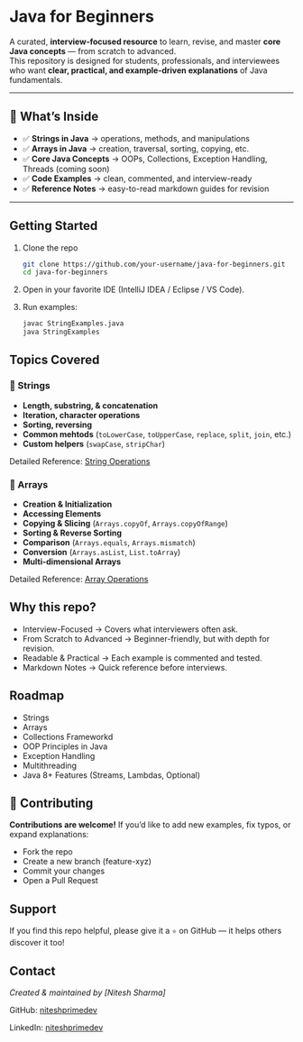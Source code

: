 # Java for Beginners

A curated, **interview-focused resource** to learn, revise, and master **core Java concepts** — from scratch to advanced.  
This repository is designed for students, professionals, and interviewees who want **clear, practical, and example-driven explanations** of Java fundamentals.

---

## 📌 What’s Inside

- ✅ **Strings in Java** → operations, methods, and manipulations
- ✅ **Arrays in Java** → creation, traversal, sorting, copying, etc.
- ✅ **Core Java Concepts** → OOPs, Collections, Exception Handling, Threads (coming soon)
- ✅ **Code Examples** → clean, commented, and interview-ready
- ✅ **Reference Notes** → easy-to-read markdown guides for revision

---

## Getting Started

1. Clone the repo

   ```bash
   git clone https://github.com/your-username/java-for-beginners.git
   cd java-for-beginners

   ```

2. Open in your favorite IDE (IntelliJ IDEA / Eclipse / VS Code).

3. Run examples:
   ```bash
   javac StringExamples.java
   java StringExamples
   ```

## Topics Covered

### 🔹 Strings

- **Length, substring, & concatenation**
- **Iteration, character operations**
- **Sorting, reversing**
- **Common mehtods** (`toLowerCase`, `toUpperCase`, `replace`, `split`, `join`, etc.)
- **Custom helpers** (`swapCase`, `stripChar`)

Detailed Reference: [String Operations](./java-ds/Strings/readme.md)

### 🔹 Arrays

- **Creation & Initialization**
- **Accessing Elements**
- **Copying & Slicing** (`Arrays.copyOf`, `Arrays.copyOfRange`)
- **Sorting & Reverse Sorting**
- **Comparison** (`Arrays.equals`, `Arrays.mismatch`)
- **Conversion** (`Arrays.asList`, `List.toArray`)
- **Multi-dimensional Arrays**

Detailed Reference: [Array Operations](./java-ds/Arrays/readme.md)

## **Why this repo?**

- Interview-Focused → Covers what interviewers often ask.
- From Scratch to Advanced → Beginner-friendly, but with depth for revision.
- Readable & Practical → Each example is commented and tested.
- Markdown Notes → Quick reference before interviews.

## Roadmap

- Strings
- Arrays
- Collections Frameworkd
- OOP Principles in Java
- Exception Handling
- Multithreading
- Java 8+ Features (Streams, Lambdas, Optional)

## 🤝 Contributing

**Contributions are welcome!**
If you’d like to add new examples, fix typos, or expand explanations:

- Fork the repo
- Create a new branch (feature-xyz)
- Commit your changes
- Open a Pull Request

## Support

If you find this repo helpful, please give it a `⭐` on GitHub — it helps others discover it too!

## Contact

_Created & maintained by [Nitesh Sharma]_

GitHub: [niteshprimedev](https://github.com/niteshprimedev/)

LinkedIn: [niteshprimedev](https://www.linkedin.com/in/niteshprimedev/)
